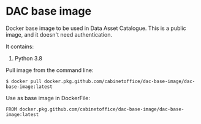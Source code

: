 DAC base image
==============

Docker base image to be used in Data Asset Catalogue. This is a public image, and it doesn't need authentication.

It contains:

1. Python 3.8


Pull image from the command line:

    $ docker pull docker.pkg.github.com/cabinetoffice/dac-base-image/dac-base-image:latest

Use as base image in DockerFile:
  
    FROM docker.pkg.github.com/cabinetoffice/dac-base-image/dac-base-image:latest
